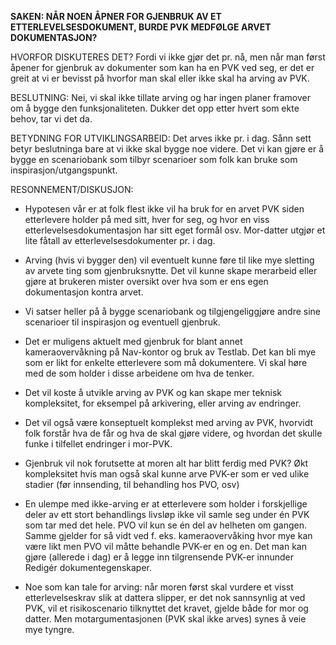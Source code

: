 **SAKEN: NÅR NOEN ÅPNER FOR GJENBRUK AV ET ETTERLEVELSESDOKUMENT, BURDE PVK MEDFØLGE ARVET DOKUMENTASJON?**

HVORFOR DISKUTERES DET? Fordi vi ikke gjør det pr. nå, men når man først åpener for gjenbruk av dokumenter som kan ha en PVK ved seg, er det er greit at vi er bevisst på hvorfor man skal eller ikke skal ha arving av PVK.

BESLUTNING: Nei, vi skal ikke tillate arving og har ingen planer framover om å bygge den funksjonaliteten. Dukker det opp etter hvert som ekte behov, tar vi det da.

BETYDNING FOR UTVIKLINGSARBEID: Det arves ikke pr. i dag. Sånn sett betyr beslutninga bare at vi ikke skal bygge noe videre. Det vi kan gjøre er å bygge en scenariobank som tilbyr scenarioer som folk kan bruke som inspirasjon/utgangspunkt.

RESONNEMENT/DISKUSJON:

* Hypotesen vår er at folk flest ikke vil ha bruk for en arvet PVK siden etterlevere holder på med sitt, hver for seg, og hvor en viss etterlevelsesdokumentasjon har sitt eget formål osv. Mor-datter utgjør et lite fåtall av etterlevelsesdokumenter pr. i dag.

* Arving (hvis vi bygger den) vil eventuelt kunne føre til like mye sletting av arvete ting som gjenbruksnytte. Det vil kunne skape merarbeid eller gjøre at brukeren mister oversikt over hva som er ens egen dokumentasjon kontra arvet.

* Vi satser heller på å bygge scenariobank og tilgjengeliggjøre andre sine scenarioer til inspirasjon og eventuell gjenbruk.

* Det er muligens aktuelt med gjenbruk for blant annet kameraovervåkning på Nav-kontor og bruk av Testlab. Det kan bli mye som er likt for enkelte etterlevere som må dokumentere. Vi skal høre med de som holder i disse arbeidene om hva de tenker. 

* Det vil koste å utvikle arving av PVK og kan skape mer teknisk kompleksitet, for eksempel på arkivering, eller arving av endringer.

* Det vil også være konseptuelt komplekst med arving av PVK, hvorvidt folk forstår hva de får og hva de skal gjøre videre, og hvordan det skulle funke i tilfellet endringer i mor-PVK. 

* Gjenbruk vil nok forutsette at moren alt har blitt ferdig med PVK? Økt kompleksitet hvis man også skal kunne arve PVK-er som er ved ulike stadier (før innsending, til behandling hos PVO, osv)

* En ulempe med ikke-arving er at etterlevere som holder i forskjellige deler av ett stort behandlings livsløp ikke vil samle seg under én PVK som tar med det hele. PVO vil kun se én del av helheten om gangen. Samme gjelder for så vidt ved f. eks. kameraovervåking hvor mye kan være likt men PVO vil måtte behandle PVK-er en og en. Det man kan gjøre (allerede i dag) er å legge inn tilgrensende PVK-er innunder Redigér dokumentegenskaper.

* Noe som kan tale for arving: når moren først skal vurdere et visst etterlevelseskrav slik at dattera slipper, er det nok sannsynlig at ved PVK, vil et risikoscenario tilknyttet det kravet, gjelde både for mor og datter. Men motargumentasjonen (PVK skal ikke arves) synes å veie mye tyngre.
